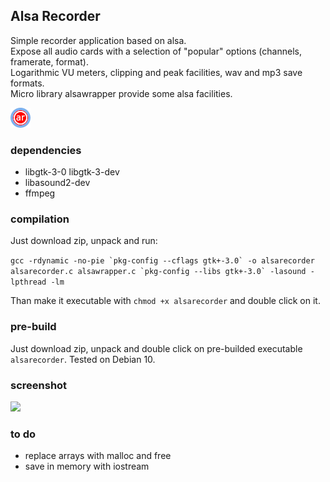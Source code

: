 ## Alsa Recorder
Simple recorder application based on alsa.  
Expose all audio cards with a selection of "popular" options (channels, framerate, format).  
Logarithmic VU meters, clipping and peak facilities, wav and mp3 save formats.  
Micro library alsawrapper provide some alsa facilities.
  
![Alsa Recorder Logo](/media/alsarecorder-icon.png)

### dependencies
* libgtk-3-0 libgtk-3-dev
* libasound2-dev
* ffmpeg

### compilation
Just download zip, unpack and run:  
  
```gcc -rdynamic -no-pie `pkg-config --cflags gtk+-3.0` -o alsarecorder alsarecorder.c alsawrapper.c `pkg-config --libs gtk+-3.0` -lasound -lpthread -lm```  
  
Than make it executable with ```chmod +x alsarecorder``` and double click on it.

### pre-build
Just download zip, unpack and double click on pre-builded executable ```alsarecorder```. Tested on Debian 10.

### screenshot
<img src="/media/screenshot.png" width="300" />

### to do
* replace arrays with malloc and free  
* save in memory with iostream  
